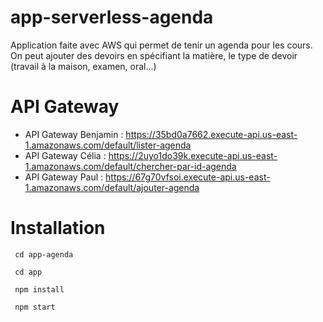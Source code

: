 # app-serverless-agenda
Application faite avec AWS qui permet de tenir un agenda pour les cours. On peut ajouter des devoirs en spécifiant la matière, le type de devoir (travail à la maison, examen, oral...)

# API Gateway

* API Gateway Benjamin : https://35bd0a7662.execute-api.us-east-1.amazonaws.com/default/lister-agenda
* API Gateway Célia : https://2uyo1do39k.execute-api.us-east-1.amazonaws.com/default/chercher-par-id-agenda
* API Gateway Paul : https://67g70vfsoi.execute-api.us-east-1.amazonaws.com/default/ajouter-agenda

# Installation

``` cd app-agenda```

``` cd app```

``` npm install```

``` npm start```
